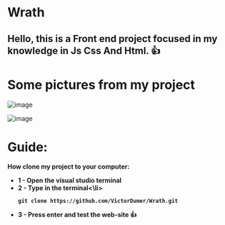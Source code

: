 # Wrath

## Hello, this is a Front end project focused in my knowledge in Js Css And Html. 👍

<h1> Some pictures from my project</h1>

![image](https://github.com/user-attachments/assets/6085b7b6-efda-4c83-9bab-049f84f9ead8)

![image](https://github.com/user-attachments/assets/8010ccea-e5b2-4bce-8dfd-f5d66abf9d15)

# Guide:
<Strong> How clone my project to your computer:</Strong>
<ul>
  <li><strong>1 - Open the visual studio terminal</strong></li>
  <li><strong>2 - Type in the terminal<\li>

```
git clone https://github.com/VictorDumer/Wrath.git
```
  <li><strong>3 - Press enter and test the web-site 👍</strong></li>
</ul>
